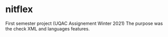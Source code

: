 # nitflex
First semester project (UQAC Assignement Winter 2021)
The purpose was the check XML and languages features.
